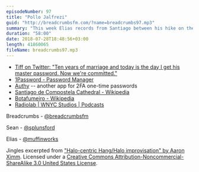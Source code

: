 ```yaml
---
episodeNumber: 97
title: "Pollo Jalfrezi"
guid: "http://breadcrumbsfm.com/?name=breadcrumbs97.mp3"
summary: "This week Elias records from Santiago between his hike on the Camino and his cycling trip into Portugal."
duration: "58:00"
date: 2018-07-28T18:48:56+03:00
length: 41860065
fileName: breadcrumbs97.mp3
---
```


- [Tiff on Twitter: "Ten years of marriage and today is the day I get his master password. Now we're committed."](https://twitter.com/tiffanyarment/status/1010254772354670598)
- [1Password - Password Manager](https://itunes.apple.com/us/app/1password-password-manager/id568903335?mt=8&uo=4)
- [Authy](https://itunes.apple.com/us/app/authy/id494168017?mt=8&uo=4) -- another app for 2FA one-time passwords
- [Santiago de Compostela Cathedral - Wikipedia](https://en.wikipedia.org/wiki/Santiago_de_Compostela_Cathedral)
- [Botafumeiro - Wikipedia](https://en.wikipedia.org/wiki/Botafumeiro)
- [Radiolab | WNYC Studios | Podcasts](https://www.wnycstudios.org/shows/radiolab/)

Breadcrumbs - [@breadcrumbsfm](https://twitter.com/breadcrumbsfm)

Sean - [@splunsford](https://twitter.com/splunsford)

Elias - [@muffinworks](https://twitter.com/muffinworks)

Jingles excerpted from ["Halo-centric Hang/Halo improvisation" by Aaron Ximm](http://freemusicarchive.org/music/aaron_ximm/handpans_and_the_hang/). Licensed under a [Creative Commons Attribution-Noncommercial-ShareAlike 3.0 United States License](http://creativecommons.org/licenses/by-nc-sa/3.0/us/).